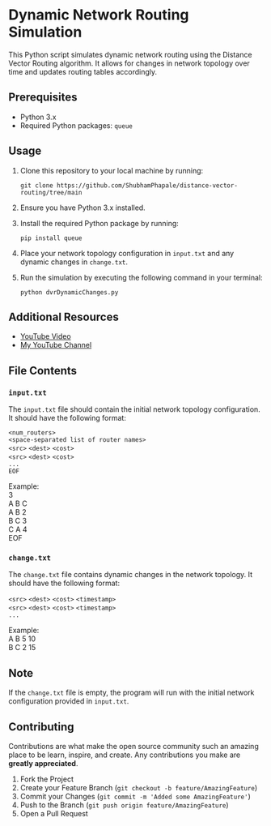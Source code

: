 # Dynamic Network Routing Simulation

This Python script simulates dynamic network routing using the Distance Vector Routing algorithm. It allows for changes in network topology over time and updates routing tables accordingly.

## Prerequisites

- Python 3.x
- Required Python packages: `queue`

## Usage

1. Clone this repository to your local machine by running:

    ```
    git clone https://github.com/ShubhamPhapale/distance-vector-routing/tree/main
    ```

2. Ensure you have Python 3.x installed.
3. Install the required Python package by running:
    ```
    pip install queue
    ```
4. Place your network topology configuration in `input.txt` and any dynamic changes in `change.txt`.
5. Run the simulation by executing the following command in your terminal:

    ```
    python dvrDynamicChanges.py
    ```

## Additional Resources

- [YouTube Video](https://youtu.be/7Qn09daLSJY)
- [My YouTube Channel](https://www.youtube.com/channel/UCzOmg9hOy3NBsScX--Nrb5Q)

## File Contents

### `input.txt`

The `input.txt` file should contain the initial network topology configuration. It should have the following format:

`<num_routers>`  
`<space-separated list of router names>`  
`<src>` `<dest>` `<cost>`  
`<src>` `<dest>` `<cost>`  
`...`  
`EOF`

Example:  
3  
A B C  
A B 2  
B C 3  
C A 4  
EOF

### `change.txt`

The `change.txt` file contains dynamic changes in the network topology. It should have the following format:

`<src>` `<dest>` `<cost>` `<timestamp>`    
`<src>` `<dest>` `<cost>` `<timestamp>`    
`...`

Example:  
A B 5 10  
B C 2 15

## Note

If the `change.txt` file is  empty, the program will run with the initial network configuration provided in `input.txt`.

## Contributing

Contributions are what make the open source community such an amazing place to be learn, inspire, and create. Any contributions you make are **greatly appreciated**.

1. Fork the Project
2. Create your Feature Branch (`git checkout -b feature/AmazingFeature`)
3. Commit your Changes (`git commit -m 'Added some AmazingFeature'`)
4. Push to the Branch (`git push origin feature/AmazingFeature`)
5. Open a Pull Request
